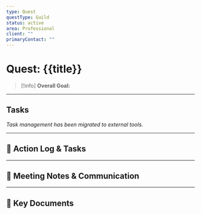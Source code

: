 ```yaml
---
type: Quest
questType: Guild
status: active
area: Professional
client: ""
primaryContact: ""
---
```


# Quest: {{title}}

> [!info]
> **Overall Goal:** 

---

## Tasks

*Task management has been migrated to external tools.*

---

## 📝 Action Log & Tasks


---
## 💬 Meeting Notes & Communication


---
## 📎 Key Documents
